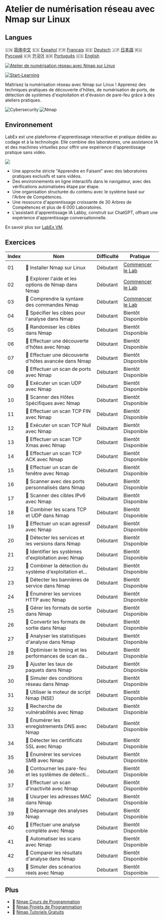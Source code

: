 # Atelier de numérisation réseau avec Nmap sur Linux

## Langues

🇨🇳 [简体中文](README_zh.md) 🇪🇸 [Español](README_es.md) 🇫🇷 [Français](README_fr.md) 🇩🇪 [Deutsch](README_de.md) 🇯🇵 [日本語](README_ja.md) 🇷🇺 [Русский](README_ru.md) 🇰🇷 [한국어](README_ko.md) 🇧🇷 [Português](README_pt.md) 🇺🇸 [English](README.md) 

[![Atelier de numérisation réseau avec Nmap sur Linux](https://cover-creator.labex.io/hands-on-network-scanning-with-nmap-on-linux.png?lang=fr)](https://labex.io/fr/courses/hands-on-network-scanning-with-nmap-on-linux)

[![Start-Learning](https://img.shields.io/badge/Start-Learning-whitesmoke?style=for-the-badge)](https://labex.io/fr/courses/hands-on-network-scanning-with-nmap-on-linux)

Maîtrisez la numérisation réseau avec Nmap sur Linux ! Apprenez des techniques pratiques de découverte d'hôtes, de numérisation de ports, de détection de systèmes d'exploitation et d'évasion de pare-feu grâce à des ateliers pratiques.

![Cybersecurity](https://img.shields.io/badge/Cybersecurity-whitesmoke?style=for-the-badge&logo=cybersecurity)
![Nmap](https://img.shields.io/badge/Nmap-whitesmoke?style=for-the-badge&logo=nmap)


## Environnement

LabEx est une plateforme d'apprentissage interactive et pratique dédiée au codage et à la technologie. Elle combine des laboratoires, une assistance IA et des machines virtuelles pour offrir une expérience d'apprentissage pratique sans vidéo.

![](https://tutorial-screenshot.getvm.io/images/vm-1725247253.png)

- Une approche stricte "Apprendre en Faisant" avec des laboratoires pratiques exclusifs et sans vidéos.
- Des environnements en ligne interactifs dans le navigateur, avec des vérifications automatisées étape par étape.
- Une organisation structurée du contenu avec le système basé sur l'Arbre de Compétences.
- Une ressource d'apprentissage croissante de 30 Arbres de Compétences et plus de 6 000 Laboratoires.
- L'assistant d'apprentissage IA Labby, construit sur ChatGPT, offrant une expérience d'apprentissage conversationnelle.

En savoir plus sur [LabEx VM](https://support.labex.io/using-labex/virtual-machine).

## Exercices

|   Index | Nom                                                      | Difficulté   | Pratique                                                                                                                       |
|---------|----------------------------------------------------------|--------------|--------------------------------------------------------------------------------------------------------------------------------|
|      01 | 📖 Installer Nmap sur Linux                              | Débutant     | <a target='_blank' href='https://labex.io/fr/tutorials/nmap-install-nmap-on-linux-530181'>Commencer le Lab</a>                 |
|      02 | 📖 Explorer l'aide et les options de Nmap dans Nmap      | Débutant     | <a target='_blank' href='https://labex.io/fr/tutorials/nmap-explore-nmap-help-and-options-in-nmap-547101'>Commencer le Lab</a> |
|      03 | 📖 Comprendre la syntaxe des commandes Nmap              | Débutant     | <a target='_blank' href='https://labex.io/fr/tutorials/nmap-understand-nmap-command-syntax-530159'>Commencer le Lab</a>        |
|      04 | 📖 Spécifier les cibles pour l'analyse dans Nmap         | Débutant     | Bientôt Disponible                                                                                                             |
|      05 | 📖 Randomiser les cibles dans Nmap                       | Débutant     | Bientôt Disponible                                                                                                             |
|      06 | 📖 Effectuer une découverte d'hôtes avec Nmap            | Débutant     | Bientôt Disponible                                                                                                             |
|      07 | 📖 Effectuer une découverte d'hôtes avancée dans Nmap    | Débutant     | Bientôt Disponible                                                                                                             |
|      08 | 📖 Effectuer un scan de ports avec Nmap                  | Débutant     | Bientôt Disponible                                                                                                             |
|      09 | 📖 Exécuter un scan UDP avec Nmap                        | Débutant     | Bientôt Disponible                                                                                                             |
|      10 | 📖 Scanner des Hôtes Spécifiques avec Nmap               | Débutant     | Bientôt Disponible                                                                                                             |
|      11 | 📖 Effectuer un scan TCP FIN avec Nmap                   | Débutant     | Bientôt Disponible                                                                                                             |
|      12 | 📖 Exécuter un scan TCP Null avec Nmap                   | Débutant     | Bientôt Disponible                                                                                                             |
|      13 | 📖 Effectuer un scan TCP Xmas avec Nmap                  | Débutant     | Bientôt Disponible                                                                                                             |
|      14 | 📖 Effectuer un scan TCP ACK avec Nmap                   | Débutant     | Bientôt Disponible                                                                                                             |
|      15 | 📖 Effectuer un scan de fenêtre avec Nmap                | Débutant     | Bientôt Disponible                                                                                                             |
|      16 | 📖 Scanner avec des ports personnalisés dans Nmap        | Débutant     | Bientôt Disponible                                                                                                             |
|      17 | 📖 Scanner des cibles IPv6 avec Nmap                     | Débutant     | Bientôt Disponible                                                                                                             |
|      18 | 📖 Combiner les scans TCP et UDP dans Nmap               | Débutant     | Bientôt Disponible                                                                                                             |
|      19 | 📖 Effectuer un scan agressif avec Nmap                  | Débutant     | Bientôt Disponible                                                                                                             |
|      20 | 📖 Détecter les services et les versions dans Nmap       | Débutant     | Bientôt Disponible                                                                                                             |
|      21 | 📖 Identifier les systèmes d'exploitation avec Nmap      | Débutant     | Bientôt Disponible                                                                                                             |
|      22 | 📖 Combiner la détection du système d'exploitation et... | Débutant     | Bientôt Disponible                                                                                                             |
|      23 | 📖 Détecter les bannières de service dans Nmap           | Débutant     | Bientôt Disponible                                                                                                             |
|      24 | 📖 Énumérer les services HTTP avec Nmap                  | Débutant     | Bientôt Disponible                                                                                                             |
|      25 | 📖 Gérer les formats de sortie dans Nmap                 | Débutant     | Bientôt Disponible                                                                                                             |
|      26 | 📖 Convertir les formats de sortie dans Nmap             | Débutant     | Bientôt Disponible                                                                                                             |
|      27 | 📖 Analyser les statistiques d'analyse dans Nmap         | Débutant     | Bientôt Disponible                                                                                                             |
|      28 | 📖 Optimiser le timing et les performances de scan da... | Débutant     | Bientôt Disponible                                                                                                             |
|      29 | 📖 Ajuster les taux de paquets dans Nmap                 | Débutant     | Bientôt Disponible                                                                                                             |
|      30 | 📖 Simuler des conditions réseau dans Nmap               | Débutant     | Bientôt Disponible                                                                                                             |
|      31 | 📖 Utiliser le moteur de script Nmap (NSE)               | Débutant     | Bientôt Disponible                                                                                                             |
|      32 | 📖 Recherche de vulnérabilités avec Nmap                 | Débutant     | Bientôt Disponible                                                                                                             |
|      33 | 📖 Énumérer les enregistrements DNS avec Nmap            | Débutant     | Bientôt Disponible                                                                                                             |
|      34 | 📖 Détecter les certificats SSL avec Nmap                | Débutant     | Bientôt Disponible                                                                                                             |
|      35 | 📖 Énumérer les services SMB avec Nmap                   | Débutant     | Bientôt Disponible                                                                                                             |
|      36 | 📖 Contourner les pare-feu et les systèmes de détecti... | Débutant     | Bientôt Disponible                                                                                                             |
|      37 | 📖 Effectuer un scan d'inactivité avec Nmap              | Débutant     | Bientôt Disponible                                                                                                             |
|      38 | 📖 Usurper les adresses MAC dans Nmap                    | Débutant     | Bientôt Disponible                                                                                                             |
|      39 | 📖 Dépannage des analyses Nmap                           | Débutant     | Bientôt Disponible                                                                                                             |
|      40 | 📖 Effectuer une analyse complète avec Nmap              | Débutant     | Bientôt Disponible                                                                                                             |
|      41 | 📖 Automatiser les scans avec Nmap                       | Débutant     | Bientôt Disponible                                                                                                             |
|      42 | 📖 Comparer les résultats d'analyse dans Nmap            | Débutant     | Bientôt Disponible                                                                                                             |
|      43 | 📖 Simuler des scénarios réels avec Nmap                 | Débutant     | Bientôt Disponible                                                                                                             |

## Plus

- 🔗 [Nmap Cours de Programmation](https://github.com/labex-labs/awesome-programming-courses)
- 🔗 [Nmap Projets de Programmation](https://github.com/labex-labs/awesome-programming-projects)
- 🔗 [Nmap Tutoriels Gratuits](https://github.com/labex-labs/nmap-free-tutorials)

